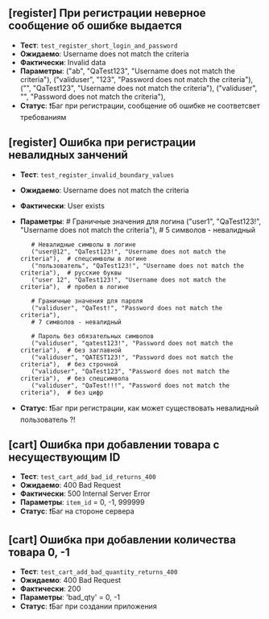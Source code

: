 ## [register] При регистрации неверное сообщение об ошибке выдается

- **Тест**: `test_register_short_login_and_password`
- **Ожидаемо**: Username does not match the criteria
- **Фактически**: Invalid data
- **Параметры**: ("ab", "QaTest123", "Username does not match the criteria"),
        ("validuser", "123", "Password does not match the criteria"),
        ("", "QaTest123", "Username does not match the criteria"),
        ("validuser", "", "Password does not match the criteria"),
- **Статус**: ❗️Баг при регистрации, сообщение об ошибке не соответсвет требованиям


## [register] Ошибка при регистрации невалидных занчений

- **Тест**: `test_register_invalid_boundary_values`
- **Ожидаемо**: Username does not match the criteria
- **Фактически**: User exists
- **Параметры**:   # Граничные значения для логина
         ("user1", "QaTest123!", "Username does not match the criteria"),  # 5 символов - невалидный

         # Невалидные символы в логине
         ("user@12", "QaTest123!", "Username does not match the criteria"),  # спецсимволы в логине
         ("пользователь", "QaTest123!", "Username does not match the criteria"),  # русские буквы
         ("user 12", "QaTest123!", "Username does not match the criteria"),  # пробел в логине

         # Граничные значения для пароля
         ("validuser", "QaTest!", "Password does not match the criteria"),
         # 7 символов - невалидный

         # Пароль без обязательных символов
         ("validuser", "qatest123!", "Password does not match the criteria"),  # без заглавной
         ("validuser", "QATEST123!", "Password does not match the criteria"),  # без строчной
         ("validuser", "QaTest123", "Password does not match the criteria"),  # без спецсимвола
         ("validuser", "QaTest!!!", "Password does not match the criteria"),  # без цифр
- **Статус**: ❗️Баг при регистрации, как может существовать невалидный пользователь ?! 


## [cart] Ошибка при добавлении товара с несуществующим ID

- **Тест**: `test_cart_add_bad_id_returns_400`
- **Ожидаемо**: 400 Bad Request
- **Фактически**: 500 Internal Server Error
- **Параметры**: `item_id` = 0, -1, 999999
- **Статус**: ❗️Баг на стороне сервера



## [cart] Ошибка при добавлении количества товара 0, -1

- **Тест**: `test_cart_add_bad_quantity_returns_400`
- **Ожидаемо**: 400 Bad Request
- **Фактически**: 200
- **Параметры**: 'bad_qty' = 0, -1
- **Статус**: ❗️Баг при создании приложения

